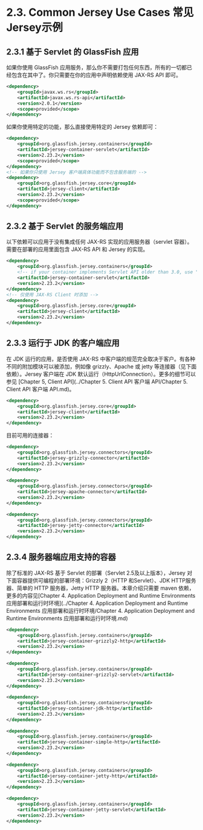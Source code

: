 2.3. Common Jersey Use Cases 常见Jersey示例
========================

## 2.3.1 基于 Servlet 的 GlassFish 应用

如果你使用 GlassFish 应用服务，那么你不需要打包任何东西，所有的一切都已经包含在其中了。你只需要在你的应用中声明依赖使用 JAX-RS API 即可。

```xml
<dependency>
    <groupId>javax.ws.rs</groupId>
    <artifactId>javax.ws.rs-api</artifactId>
    <version>2.0.1</version>
    <scope>provided</scope>
</dependency>
```

如果你使用特定的功能，那么直接使用特定的 Jersey 依赖即可：

```xml
<dependency>
    <groupId>org.glassfish.jersey.containers</groupId>
    <artifactId>jersey-container-servlet</artifactId>
    <version>2.23.2</version>
    <scope>provided</scope>
</dependency>
<!-- 如果你只使用 Jersey 客户端具体功能而不包含服务端的 -->
<dependency>
    <groupId>org.glassfish.jersey.core</groupId>
    <artifactId>jersey-client</artifactId>
    <version>2.23.2</version>
    <scope>provided</scope>
</dependency>
```

## 2.3.2 基于 Servlet 的服务端应用

以下依赖可以应用于没有集成任何 JAX-RS 实现的应用服务器（servlet 容器）。需要在部署的应用里面包含 JAX-RS API 和 Jersey 的实现。

```xml
<dependency>
    <groupId>org.glassfish.jersey.containers</groupId>
    <!-- if your container implements Servlet API older than 3.0, use "jersey-container-servlet-core"  -->
    <artifactId>jersey-container-servlet</artifactId>
    <version>2.23.2</version>
</dependency>
<!-- 仅使用 JAX-RS Client 时添加 -->
<dependency>
    <groupId>org.glassfish.jersey.core</groupId>
    <artifactId>jersey-client</artifactId>
    <version>2.23.2</version>
</dependency>
```

## 2.3.3 运行于 JDK 的客户端应用



在 JDK 运行的应用，是否使用 JAX-RS 中客户端的规范完全取决于客户。有各种不同的附加模块可以被添加，例如像 grizzly、Apache 或 jetty 等连接器（见下面依赖）。Jersey 客户端在 JDK 默认运行（HttpUrlConnection）。更多的细节可以参见  [Chapter 5, Client API](../Chapter 5. Client API 客户端 API/Chapter 5. Client API 客户端 API.md)。

```xml
<dependency>
    <groupId>org.glassfish.jersey.core</groupId>
    <artifactId>jersey-client</artifactId>
    <version>2.23.2</version>
</dependency>
```

目前可用的连接器：

```xml
<dependency>
    <groupId>org.glassfish.jersey.connectors</groupId>
    <artifactId>jersey-grizzly-connector</artifactId>
    <version>2.23.2</version>
</dependency>
 
<dependency>
    <groupId>org.glassfish.jersey.connectors</groupId>
    <artifactId>jersey-apache-connector</artifactId>
    <version>2.23.2</version>
</dependency>
 
<dependency>
    <groupId>org.glassfish.jersey.connectors</groupId>
    <artifactId>jersey-jetty-connector</artifactId>
    <version>2.23.2</version>
</dependency>
```

## 2.3.4 服务器端应用支持的容器

除了标准的 JAX-RS 基于 Servlet 的部署（Servlet 2.5及以上版本），Jersey 对下面容器提供可编程的部署环境：Grizzly 2（HTTP 和Servlet）、JDK HTTP服务器、简单的 HTTP 服务器，Jetty HTTP 服务器。本章介绍只需要 maven 依赖，更多的内容见[Chapter 4. Application Deployment and Runtime Environments 应用部署和运行时环境](../Chapter 4. Application Deployment and Runtime Environments 应用部署和运行时环境/Chapter 4. Application Deployment and Runtime Environments 应用部署和运行时环境.md)

```xml
<dependency>
    <groupId>org.glassfish.jersey.containers</groupId>
    <artifactId>jersey-container-grizzly2-http</artifactId>
    <version>2.23.2</version>
</dependency>
 
<dependency>
    <groupId>org.glassfish.jersey.containers</groupId>
    <artifactId>jersey-container-grizzly2-servlet</artifactId>
    <version>2.23.2</version>
</dependency>
 
<dependency>
    <groupId>org.glassfish.jersey.containers</groupId>
    <artifactId>jersey-container-jdk-http</artifactId>
    <version>2.23.2</version>
</dependency>
 
<dependency>
    <groupId>org.glassfish.jersey.containers</groupId>
    <artifactId>jersey-container-simple-http</artifactId>
    <version>2.23.2</version>
</dependency>
 
<dependency>
    <groupId>org.glassfish.jersey.containers</groupId>
    <artifactId>jersey-container-jetty-http</artifactId>
    <version>2.23.2</version>
</dependency>
 
<dependency>
    <groupId>org.glassfish.jersey.containers</groupId>
    <artifactId>jersey-container-jetty-servlet</artifactId>
    <version>2.23.2</version>
</dependency>
```
 
